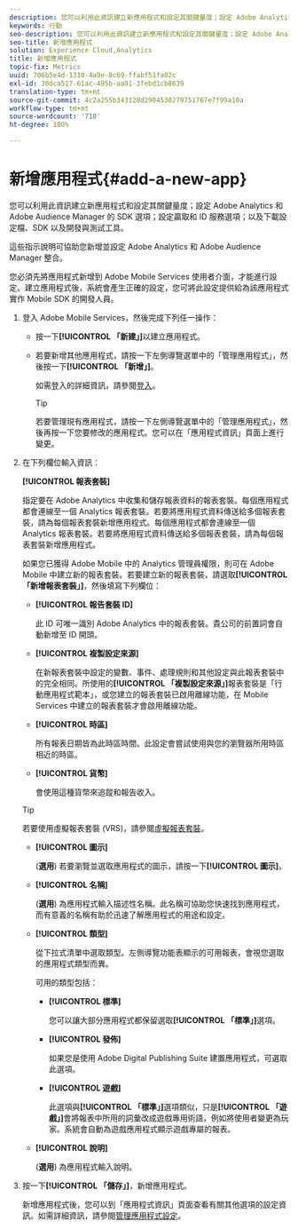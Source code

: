 ```yaml
---
description: 您可以利用此資訊建立新應用程式和設定其關鍵量度；設定 Adobe Analytics 和 Adobe Audience Manager 的 SDK 選項；設定贏取和 ID 服務選項；以及下載設定檔案、SDK 以及開發與測試工具。
keywords: 行動
seo-description: 您可以利用此資訊建立新應用程式和設定其關鍵量度；設定 Adobe Analytics 和 Adobe Audience Manager 的 SDK 選項；設定贏取和 ID 服務選項；以及下載設定檔案、SDK 以及開發與測試工具。
seo-title: 新增應用程式
solution: Experience Cloud,Analytics
title: 新增應用程式
topic-fix: Metrics
uuid: 706b5e4d-1318-4a9e-8c69-ffabf51fa02c
exl-id: 30dca517-61ac-495b-aa91-3febd1cb8639
translation-type: tm+mt
source-git-commit: 4c2a255b343128d2904530279751767e7f99a10a
workflow-type: tm+mt
source-wordcount: '710'
ht-degree: 100%

---
```


# 新增應用程式{#add-a-new-app}

您可以利用此資訊建立新應用程式和設定其關鍵量度；設定 Adobe Analytics 和 Adobe Audience Manager 的 SDK 選項；設定贏取和 ID 服務選項；以及下載設定檔、SDK 以及開發與測試工具。

這些指示說明可協助您新增並設定 Adobe Analytics 和 Adobe Audience Manager 整合。

您必須先將應用程式新增到 Adobe Mobile Services 使用者介面，才能進行設定。建立應用程式後，系統會產生正確的設定，您可將此設定提供給為該應用程式實作 Mobile SDK 的開發人員。

1. 登入 Adobe Mobile Services，然後完成下列任一操作：

   * 按一下&#x200B;**[!UICONTROL 「新建」]**&#x200B;以建立應用程式。
   * 若要新增其他應用程式，請按一下左側導覽選單中的「管理應用程式」，然後按一下&#x200B;**[!UICONTROL 「新增」]**。

      如需登入的詳細資訊，請參閱[登入](/help/using/gs/gs-signin.md)。

      >[!TIP]
      >
      >若要管理現有應用程式，請按一下左側導覽選單中的「管理應用程式」，然後再按一下您要修改的應用程式。您可以在「應用程式資訊」頁面上進行變更。

1. 在下列欄位輸入資訊：

   **[!UICONTROL 報表套裝]**

   指定要在 Adobe Analytics 中收集和儲存報表資料的報表套裝。每個應用程式都會連線至一個 Analytics 報表套裝。若要將應用程式資料傳送給多個報表套裝，請為每個報表套裝新增應用程式。每個應用程式都會連線至一個 Analytics 報表套裝。若要將應用程式資料傳送給多個報表套裝，請為每個報表套裝新增應用程式。

   如果您已獲得 Adobe Mobile 中的 Analytics 管理員權限，則可在 Adobe Mobile 中建立新的報表套裝。若要建立新的報表套裝，請選取&#x200B;**[!UICONTROL 「新增報表套裝」]**，然後填寫下列欄位：

   * **[!UICONTROL 報告套裝 ID]**

      此 ID 可唯一識別 Adobe Analytics 中的報表套裝。貴公司的前置詞會自動新增至 ID 開頭。

   * **[!UICONTROL 複製設定來源]**

      在新報表套裝中設定的變數、事件、處理規則和其他設定與此報表套裝中的完全相同。所使用的&#x200B;**[!UICONTROL 「複製設定來源」]**&#x200B;報表套裝是「行動應用程式範本」，或您建立的報表套裝已啟用離線功能，在 Mobile Services 中建立的報表套裝才會啟用離線功能。

   * **[!UICONTROL 時區]**

      所有報表日期皆為此時區時間。此設定會嘗試使用與您的瀏覽器所用時區相近的時區。

   * **[!UICONTROL 貨幣]**

      會使用這種貨幣來追蹤和報告收入。
   >[!TIP]
   >
   >若要使用虛擬報表套裝 (VRS)，請參閱[虛擬報表套裝](/help/using/manage-apps/c-mob-vrs.md)。

   * **[!UICONTROL 圖示]**

      (**選用**) 若要瀏覽並選取應用程式的圖示，請按一下&#x200B;**[!UICONTROL 圖示]**。

   * **[!UICONTROL 名稱]**

      (**選用**) 為應用程式輸入描述性名稱。此名稱可協助您快速找到應用程式，而有意義的名稱有助於迅速了解應用程式的用途和設定。

   * **[!UICONTROL 類型]**

      從下拉式清單中選取類型。左側導覽功能表顯示的可用報表，會視您選取的應用程式類型而異。

      可用的類型包括：

      * **[!UICONTROL 標準]**

         您可以讓大部分應用程式都保留選取&#x200B;**[!UICONTROL 「標準」]**&#x200B;選項。

      * **[!UICONTROL 發佈]**

         如果您是使用 Adobe Digital Publishing Suite 建置應用程式，可選取此選項。

      * **[!UICONTROL 遊戲]**

         此選項與&#x200B;**[!UICONTROL 「標準」]**&#x200B;選項類似，只是&#x200B;**[!UICONTROL 「遊戲」]**&#x200B;會將報表中所用的詞彙改成遊戲專用術語，例如將使用者變更為玩家。系統會自動為遊戲應用程式顯示遊戲專屬的報表。
   * **[!UICONTROL 說明]**

      (**選用**) 為應用程式輸入說明。



1. 按一下&#x200B;**[!UICONTROL 「儲存」]**，新增應用程式。

   新增應用程式後，您可以到「應用程式資訊」頁面查看有關其他選項的設定資訊。如需詳細資訊，請參閱[管理應用程式設定](/help/using/c-manage-app-settings/c-manage-app-settings.md)。
